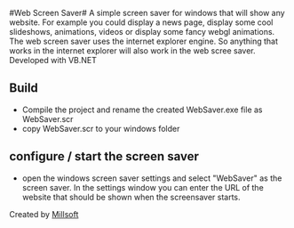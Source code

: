 #Web Screen Saver#
A simple screen saver for windows that will show any website.
For example you could display a news page, display some cool slideshows, animations, videos or display some fancy webgl animations.
The web screen saver uses the internet explorer engine. So anything that works in the internet explorer will also work in the web scree saver.
Developed with VB.NET

## Build
- Compile the project and rename the created WebSaver.exe file as WebSaver.scr
- copy WebSaver.scr to your windows folder

## configure / start the screen saver
- open the windows screen saver settings and select "WebSaver" as the screen saver. In the settings window you can enter the URL of the website that should be shown when the screensaver starts.

Created by [Millsoft](http://www.millsoft.de)